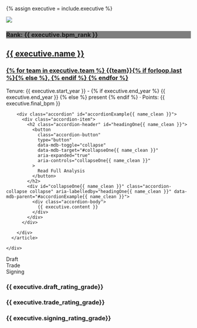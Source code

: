 {% assign executive = include.executive %}
<div class="container">
  <div class="row">
    <div class="col-lg-4">
      <img src="{{ executive.image_url }}" class="img-fluid w-100">
      <div class="position-absolute bottom-0 text-light" style="background-color: rgba(0, 0, 0, 0.5)">
        <h3 class="p-2 m-0">Rank: {{ executive.bpm_rank }}</h3>
      </div>
    </div>
    <div class="col-lg-8">
      <article class="post-preview">
        <a href="{{ executive.url | prepend: site.baseurl | replace: '//', '/' }}">
          <h2 class="post-title">{{ executive.name }}</h2>
          <h3 class="post-subtitle">
            {% for team in executive.team  %}
            {{team}}{% if forloop.last %}{% else %}, {% endif %}
            {% endfor %}
          </h3>
        </a>
        <p class="post-meta">Tenure: 
          {{ executive.start_year }} -
          {% if executive.end_year %}
          {{ executive.end_year }}
          {% else %}
          present
          {% endif %}
          &middot; Points: {{ executive.final_bpm }}
        </p>
        
        <div class="accordion" id="accordionExample{{ name_clean }}">
          <div class="accordion-item">
            <h2 class="accordion-header" id="headingOne{{ name_clean }}">
              <button
                class="accordion-button"
                type="button"
                data-mdb-toggle="collapse"
                data-mdb-target="#collapseOne{{ name_clean }}"
                aria-expanded="true"
                aria-controls="collapseOne{{ name_clean }}"
              >
                Read Full Analysis
              </button>
            </h2>
            <div id="collapseOne{{ name_clean }}" class="accordion-collapse collapse" aria-labelledby="headingOne{{ name_clean }}" data-mdb-parent="#accordionExample{{ name_clean }}">
              <div class="accordion-body">
                {{ executive.content }}
              </div>
            </div>
          </div>
          
        </div>
      </article>
      
    </div>
  </div>
    <div class="row">
          <div class="col-md-1">
            Draft
          </div>
          <div class="col-md-1">
            Trade 
          </div>
          <div class="col-md-1">
            Signing
          </div>
        </div>
  <div class="row">
          <div class="col-md-1">
            <h3> {{ executive.draft_rating_grade}}</h3>
          </div>
          <div class="col-md-1">
            <h3>{{ executive.trade_rating_grade}}</h3>
          </div>
          <div class="col-md-1">
            <h3> {{ executive.signing_rating_grade}}</h3>
          </div>
        </div>
</div>